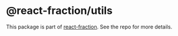 # @react-fraction/utils

This package is part of [react-fraction](https://github.com/tkeiyama/react-fraction). See the repo for more details.
